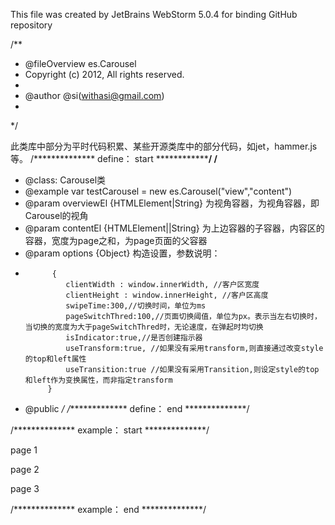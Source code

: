 This file was created by JetBrains WebStorm 5.0.4 for binding GitHub repository

/**
 * @fileOverview es.Carousel
 * Copyright (c) 2012, All rights reserved.
 *
 * @author	@si(<a href="mailto:withasi@gmail.com">withasi@gmail.com</a>)
 *
 */

此类库中部分为平时代码积累、某些开源类库中的部分代码，如jet，hammer.js等。
/************** define： start  **************/
/**
 * @class:  Carousel类
 * @example  var testCarousel = new es.Carousel("view","content")
 * @param overviewEl {HTMLElement|String} 为视角容器，为视角容器，即 Carousel的视角
 * @param contentEl {HTMLElement||String} 为上边容器的子容器，内容区的容器，宽度为page之和，为page页面的父容器
 * @param options {Object} 构造设置，参数说明：
 *           {
                clientWidth : window.innerWidth, //客户区宽度
                clientHeight : window.innerHeight, //客户区高度
                swipeTime:300,//切换时间，单位为ms
                pageSwitchThred:100,//页面切换阈值，单位为px。表示当左右切换时，当切换的宽度为大于pageSwitchThred时，无论速度，在弹起时均切换
                isIndicator:true,//是否创建指示器
                useTransform:true, //如果没有采用transform,则直接通过改变style的top和left属性
                useTransition:true //如果没有采用Transition,则设定style的top和left作为变换属性，而非指定transform
            }
 * @public
 */
/************** define： end  **************/

/************** example： start  **************/
 <div class="view" id="view">
     <div id="content" class="carouselContent">
         <div class="contentpage">
             <p>page 1</p>
         </div>
         <div class="contentpage">
             <p>page 2</p>
         </div>
         <div class="contentpage">
             <p>page 3</p>
         </div>
     </div>
 </div>
 </body>
 <script type="text/javascript">
     window.onload = function(){
         /**
          * @description:  Carousel类
          * @param overviewEl {HTMLElement||String} 为视角容器，为视角容器，即 Carousel的视角
          * @param overviewEl {HTMLElement||String} 为上边容器的子容器，内容区的容器，宽度为page之和，为page页面的父容器
          * @param options {Object} 构造设置
          *           {
                 clientWidth : window.innerWidth, //客户区宽度
                 clientHeight : window.innerHeight, //客户区高度
                 swipeTime:300,//切换时间，单位为ms
                 pageSwitchThred:100,//页面切换阈值，单位为px。表示当左右切换时，当切换的宽度为大于pageSwitchThred时，无论速度，在弹起时均切换
                 isIndicator:true//是否创建指示器
             }
          * @type {*}
          */
         var testCarousel = new es.Carousel("view","content");
     }
 </script>
 /************** example： end  **************/